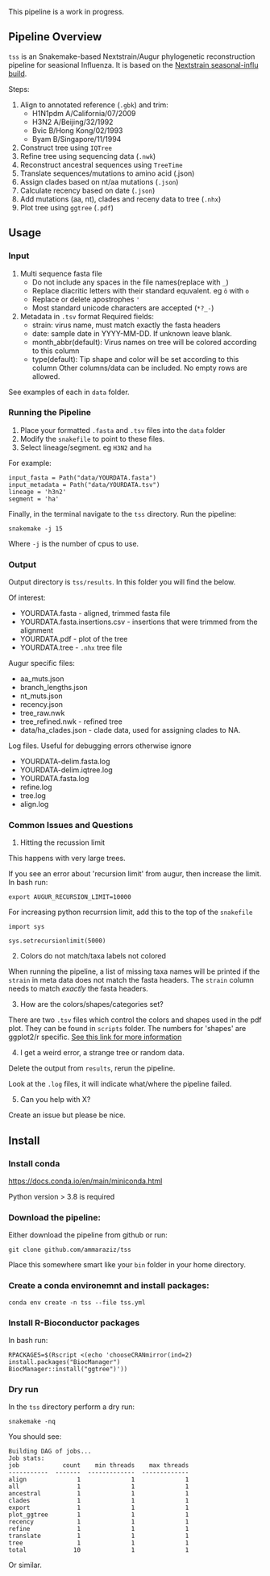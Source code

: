 This pipeline is a work in progress.

## Pipeline Overview

`tss` is an Snakemake-based Nextstrain/Augur phylogenetic reconstruction pipeline for seasional Influenza. It is based on the [Nextstrain seasonal-influ build](https://github.com/nextstrain/seasonal-flu). 

Steps:

1. Align to annotated reference (`.gbk`) and trim:
	- H1N1pdm A/California/07/2009
	- H3N2 A/Beijing/32/1992
	- Bvic B/Hong Kong/02/1993
	- Byam B/Singapore/11/1994
2. Construct tree using `IQTree`
3. Refine tree using sequencing data (`.nwk`)
4. Reconstruct ancestral sequences using `TreeTime`
5. Translate sequences/mutations to amino acid (.json)
6. Assign clades based on nt/aa mutations (`.json`)
7. Calculate recency based on date (`.json`)
8. Add mutations (aa, nt), clades and receny data to tree (`.nhx`)
9. Plot tree using `ggtree` (`.pdf`)

## Usage

### Input

1. Multi sequence fasta file
	- Do not include any spaces in the file names(replace with `_`)
	- Replace diacritic letters with their standard equvalent. eg `ô` with `o`
	- Replace or delete apostrophes `'`
	- Most standard unicode characters are accepted (`*?_-`) 
2. Metadata in `.tsv` format
Required fields:
	- strain: virus name, must match exactly the fasta headers
	- date: sample date in YYYY-MM-DD. If unknown leave blank.
	- month_abbr(default): Virus names on tree will be colored according to this column
	- type(default): Tip shape and color will be set according to this column 
Other columns/data can be included. No empty rows are allowed.

See examples of each in `data` folder.

### Running the Pipeline

1. Place your formatted `.fasta` and `.tsv` files into the `data` folder
2. Modify the `snakefile` to point to these files.
3. Select lineage/segment. eg `H3N2` and `ha`

For example:

```
input_fasta = Path("data/YOURDATA.fasta")
input_metadata = Path("data/YOURDATA.tsv")
lineage = 'h3n2'
segment = 'ha'
```

Finally, in the terminal navigate to the `tss` directory. Run the pipeline:

```
snakemake -j 15
```

Where `-j` is the number of cpus to use. 

### Output

Output directory is `tss/results`. In this folder you will find the below.

Of interest:
- YOURDATA.fasta - aligned, trimmed fasta file
- YOURDATA.fasta.insertions.csv - insertions that were trimmed from the alignment
- YOURDATA.pdf - plot of the tree
- YOURDATA.tree - `.nhx` tree file

Augur specific files:
- aa_muts.json 
- branch_lengths.json
- nt_muts.json
- recency.json
- tree_raw.nwk
- tree_refined.nwk - refined tree
- data/ha_clades.json - clade data, used for assigning clades to NA.

Log files. Useful for debugging errors otherwise ignore
- YOURDATA-delim.fasta.log
- YOURDATA-delim.iqtree.log
- YOURDATA.fasta.log
- refine.log
- tree.log
- align.log

### Common Issues and Questions

1. Hitting the recussion limit

This happens with very large trees.

If you see an error about 'recursion limit' from augur, then increase the limit. In bash run:

```
export AUGUR_RECURSION_LIMIT=10000
```

For increasing python recurrsion limit, add this to the top of the `snakefile`

```
import sys

sys.setrecursionlimit(5000)
```

2. Colors do not match/taxa labels not colored

When running the pipeline, a list of missing taxa names will be printed if the `strain` in meta data does not match the fasta headers. The `strain` column needs to match *exactly* the fasta headers.

3. How are the colors/shapes/categories set?

There are two `.tsv` files which control the colors and shapes used in the pdf plot. They can be found in `scripts` folder. The numbers for 'shapes' are ggplot2/r specific. [See this link for more information](http://www.sthda.com/english/wiki/ggplot2-point-shapes)

4. I get a weird error, a strange tree or random data.

Delete the output from `results`, rerun the pipeline. 

Look at the `.log` files, it will indicate what/where the pipeline failed.

5. Can you help with X?

Create an issue but please be nice.

## Install

### Install conda

https://docs.conda.io/en/main/miniconda.html

Python version > 3.8 is required

### Download the pipeline:

Either download the pipeline from github or run:

```
git clone github.com/ammaraziz/tss
```

Place this somewhere smart like your `bin` folder in your home directory.

### Create a conda environemnt and install packages:

```
conda env create -n tss --file tss.yml
```

### Install R-Bioconductor packages

In bash run:

```
RPACKAGES=$(Rscript <(echo 'chooseCRANmirror(ind=2)
install.packages("BiocManager")
BiocManager::install("ggtree")'))
```

### Dry run

In the `tss` directory perform a dry run:

```
snakemake -nq
```

You should see:

```
Building DAG of jobs...
Job stats:
job            count    min threads    max threads
-----------  -------  -------------  -------------
align              1              1              1
all                1              1              1
ancestral          1              1              1
clades             1              1              1
export             1              1              1
plot_ggtree        1              1              1
recency            1              1              1
refine             1              1              1
translate          1              1              1
tree               1              1              1
total             10              1              1
```

Or similar.

